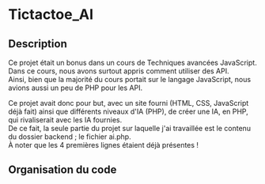 # Tictactoe_AI

## Description
Ce projet était un bonus dans un cours de Techniques avancées JavaScript.  
Dans ce cours, nous avons surtout appris comment utiliser des API.  
Ainsi, bien que la majorité du cours portait sur le langage JavaScript, nous avions aussi un peu de PHP pour les API.  

Ce projet avait donc pour but, avec un site fourni (HTML, CSS, JavaScript déjà fait) ainsi que différents niveaux d'IA (PHP), de créer une IA, en PHP, qui rivaliserait avec les IA fournies.  
De ce fait, la seule partie du projet sur laquelle j'ai travaillée est le contenu du dossier backend ; le fichier ai.php.  
À noter que les 4 premières lignes étaient déjà présentes !

## Organisation du code
